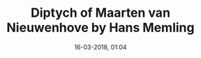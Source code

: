 ---
title: Diptych of Maarten van Nieuwenhove by Hans Memling
titleone: '<ruby lang="en">Diptych of Maarten van Nieuwenhove<rt lang="nl">Diptiek van Maarten van Nieuwenhove</rt></ruby>'
menu: martin van nieuwenhove
created: 22-07-2017, 22:04
date: 16-03-2018, 01:04
modified: 24-03-2018, 01:27
itempage: Article
taxonomy:
    category: [docs, en]
content:
    items:
       '@taxonomy':
         category: [martin, en]
    order:
        by: default
        dir: asc
    limit: 1
    pagination: true
metadata:
   description: "Presentation and description of the Diptych of Maarten van Nieuwenhove, whose painter Hans Memling, visible at the Memling Museum, Old St. John's Hospital of Bruges"
   keywords: "Diptych of Maarten van Nieuwenhove, Bruges, Old St. John's Hospital, Brugge, Diptiek van Maarten van Nieuwenhove, Hans Memling, Hans Memlinc, Musée Memling"
   image: martin0_700x489.jpg
   image_width: 700
   image_height: 489
   image_title: Diptych of Maarten van Nieuwenhove by Hans Memling
   image_legend: "Diptych of Maarten van Nieuwenhove by Hans Memling, separated view of the two panels"
   'twitter:card' : summary
significantlinks: ["https://en.wikipedia.org/wiki/Diptych_of_Maarten_van_Nieuwenhove"]
specialty: ["Belgium", "Burgundian Netherlands", "Flanders", "West Flanders", "Bruges", "Brugge", "Early Netherlandish painting", "Flemish Primitives", "Flemish Painting", "Northern Renaissance", "Old St. John's Hospital", "Hans Memling Museum",  "Hans Memling", "Hans Memlinc", "Diptych of Maarten van Nieuwenhove", "Sint-Janshospitaal"]
shortcode-core:
   active: true
sitemap:
   changefreq: weekly
   priority: 0.9
---